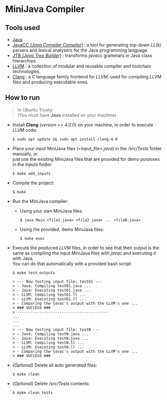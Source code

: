 # MiniJava Compiler



<a name="tools"/>

## Tools used

- [Java](https://www.java.com/en/) 
- [JavaCC *(Java Compiler Compiler)*](https://javacc.github.io/javacc/) : a tool for generating top-down *LL(k)* parsers and lexical analyzers for the Java programming language.
- [JTB *(Java Tree Builder)*](http://compilers.cs.ucla.edu/jtb/) : transforms *javacc* grammars in Java class hierarchies.
- [LLVM](https://llvm.org/) : a collection of modular and reusable compiler and toolchain technologies.
- [Clang](https://clang.llvm.org/) : a C language family frontend for *LLVM*, used for compiling *LLVM* files and producing executable ones.


<a name="run"/>

## How to run

> In Ubuntu Trusty:  
 (You must have **Java** installed on your machine)

- Install **Clang** (*version >= 4.0.0*) on your machine, in order to execute LLVM code:
    ```
    $ sudo apt update && sudo apt install clang-4.0
    ```
- Place your input MiniJava files (*<input_file>.java*) in the */src/Tests* folder manually, or  
  just use the existing MiniJava files that are provided for demo purposes in the *Inputs* folder:  
    ```
    $ make add_inputs
    ```
- Compile the project:  
    ```
    $ make 
    ```
- Run the MiniJava compiler:  
  - Using your own MiniJava files:
    ```
    $ java Main <file1.java> <file2.java> ... <fileN.java>
    ```
  - Using the provided, demo MiniJava files:
    ```
    $ make exec
    ```

- Execute the produced *LLVM* files, in order to see that their output is the same as compiling the input MiniJava files with *javac* and executing it with Java.  
  You can do that automatically with a provided bash script:
    ```
    $ make test_outputs

    > --- Now testing input file: test01 ---
    > - Java: Compiling test01.java ...
    > - Java: Executing test01.java ...
    > - LLVM: Compiling test01.ll ...
    > - LLVM: Executing test01.ll ...
    > - Comparing the javac's output with the LLVM's one ...
    > ### SUCCESS ###
    > -----------------------------------------
    ...
    ...
    ...
    > --- Now testing input file: testN ---
    > - Java: Compiling testN.java ...
    > - Java: Executing testN.java ...
    > - LLVM: Compiling testN.ll ...
    > - LLVM: Executing testN.ll ...
    > - Comparing the javac's output with the LLVM's one ...
    > ### SUCCESS ###
    ```

- *(Optional)* Delete all auto generated files:
    ```
    $ make clean
    ```
- *(Optional)* Delete */src/Tests*  contents:  
    ```
    $ make clean_tests
    ```